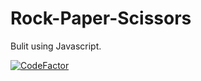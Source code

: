 # Rock-Paper-Scissors

Bulit using Javascript.

[![CodeFactor](https://www.codefactor.io/repository/github/chichiatubey/rock-paper-scissors/badge)](https://www.codefactor.io/repository/github/chichiatubey/rock-paper-scissors)
